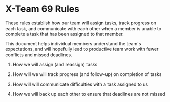 # X-Team 69 Rules

These rules establish how our team will assign tasks,
track progress on each task, and communicate with each other 
when a member is unable to complete a task that has been assigned to that member.

This document helps individual members understand the team's expectations,
and will hopefully lead to productive team work with fewer conflicts
and missed deadlines.

1. How we will assign (and reassign) tasks



2. How will we will track progress (and follow-up) on completion of tasks



3. How will will communicate difficulties with a task assigned to us


4. How we will back up each other to ensure that deadlines are not missed





